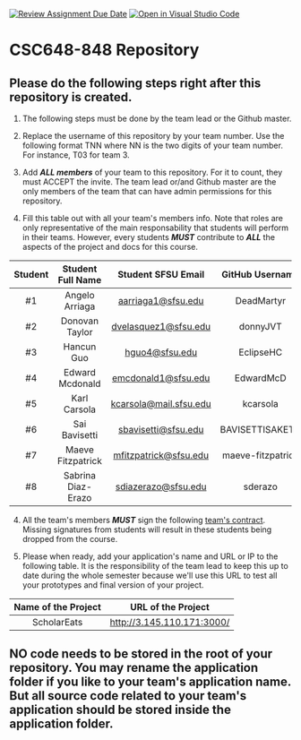 [![Review Assignment Due Date](https://classroom.github.com/assets/deadline-readme-button-24ddc0f5d75046c5622901739e7c5dd533143b0c8e959d652212380cedb1ea36.svg)](https://classroom.github.com/a/z9p3Qb2p)
[![Open in Visual Studio Code](https://classroom.github.com/assets/open-in-vscode-718a45dd9cf7e7f842a935f5ebbe5719a5e09af4491e668f4dbf3b35d5cca122.svg)](https://classroom.github.com/online_ide?assignment_repo_id=15233135&assignment_repo_type=AssignmentRepo)
# CSC648-848 Repository

## Please do the following steps right after this repository is created.

1. The following steps must be done by the team lead or the Github master. 

2. Replace the username of this repository by your team number. Use the following format TNN where NN is the two digits of your team number. For instance, T03 for team 3. 

2. Add ***ALL members*** of your team to this repository. For it to count, they must ACCEPT the invite. The team lead or/and Github master are the only members of the team that can have admin permissions for this repository. 

3. Fill this table out with all your team's members info. Note that roles are only representative of the main responsability that students will perform in their teams. However, every students ***MUST*** contribute to ***ALL*** the aspects of the project and docs for this course. 


| Student      | Student Full Name    |Student SFSU Email    | GitHub Username |  Discord Username  |           Role           |
|    :---:     |   :---:              |       :---:          |     :---:       |        :---:       |          :---:           | 
|      #1      |    Angelo Arriaga    |aarriaga1@sfsu.edu    |   DeadMartyr    |     DeadMartyr     |       Team-lead          |
|      #2      |    Donovan Taylor    |dvelasquez1@sfsu.edu  |   donnyJVT      |    dognovan        |       Frontend-lead      |
|      #3      |    Hancun Guo        |hguo4@sfsu.edu        |    EclipseHC    |   eclipse9876      |       Frontend           |
|      #4      |    Edward Mcdonald   |emcdonald1@sfsu.edu   |  EdwardMcD      |   moosegbt         |       Backend-lead       |
|      #5      |    Karl Carsola      |kcarsola@mail.sfsu.edu|    kcarsola     | kinqmax            |       Backend            |
|      #6      |    Sai Bavisetti     |sbavisetti@sfsu.edu   | BAVISETTISAKETH |    skyper_007      |       Database           |
|      #7      |    Maeve Fitzpatrick |mfitzpatrick@sfsu.edu |maeve-fitzpatrick|  maevefitzpatrick  |       Docs-editor        |
|      #8      |    Sabrina Diaz-Erazo|sdiazerazo@sfsu.edu   |    sderazo      |  sabreenz          |       GitHub Master      |


4. All the team's members ***MUST*** sign the following [team's contract](https://forms.gle/dxATAsa9isXKbcBn7). Missing signatures from students will result in these students being dropped from the course. 

4. Please when ready, add your application's name and URL or IP to the following table. It is the responsibility of the team lead to keep this up to date during the whole semester because we'll use this URL to test all your prototypes and final version of your project. 

|             Name of the Project               |                            URL of the Project                          | 
|                    :---:                      |                                 :---:                                  |
|   ScholarEats  |              http://3.145.110.171:3000/       |                                                        
 

## NO code needs to be stored in the root of your repository. You may rename the application folder if you like to your team's application name. But all source code related to your team's application should be stored inside the application folder.
